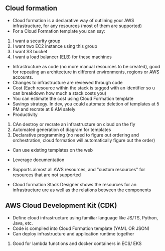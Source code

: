 ## Cloud formation 

* Cloud formation is a declarative way of outlining your AWS infrastructure, for any resources (most of them are supported)
* For a Cloud Formation template you can say:
1. I want a security group
2. I want two EC2 instance using this group
3. I want S3 bucket
4. I want a load balancer (ELB) for these machines
* Infrastructure as code (no more manual resources to be created), good for repeating an architecture in different environments, regions or AWS accounts.
* Changes to infrastructure are reviewed through code
* Cost (Each resource within the stack is tagged with an identifier so u can breakdown how much a stack costs you)
* You can estimate the cost using Cloud Formation template
* Savings strategy. In dev, you could automate deletion of templates at 5 PM and recrate at 8 AM safely
* Productivity 
1. CAn destroy or recrate an infrastructure on cloud on the fly 
2. Automated generation of diagram for templates
3. Declarative programming (no need to figure out ordering and orchestration, cloud formation will automatically figure out the order)
* Can use existing templates on the web
* Leverage documentation
* Supports almost all AWS resources, and "custom resources" for resources that are not supported

* Cloud formation Stack Designer shows the resources for an infrastructure ure as well as the relations between the components

## AWS Cloud Development Kit (CDK)
* Define cloud infrastructure using familiar language like JS/TS, Python, Java, etc. 
* Code is compiled into Cloud Formation template (YAML OR JSON)
* Can deploy infrastructure and application runtime together
1. Good for lambda functions and docker containers in ECS/ EKS